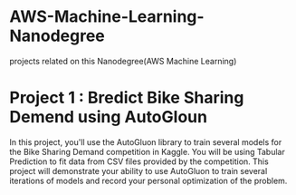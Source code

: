 # AWS-Machine-Learning-Nanodegree
projects related on this Nanodegree(AWS Machine Learning)
# Project 1 : Bredict Bike Sharing Demend using AutoGloun
In this project, you'll use the AutoGluon library to train several models for the Bike Sharing Demand competition in Kaggle. You will be using Tabular Prediction to fit data from CSV files provided by the competition. This project will demonstrate your ability to use AutoGluon to train several iterations of models and record your personal optimization of the problem.
